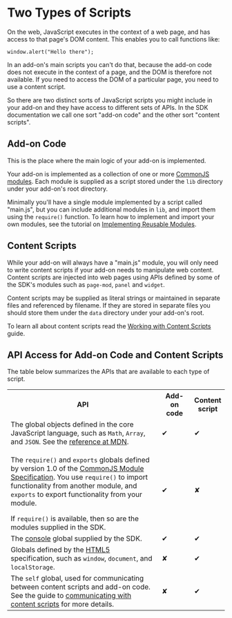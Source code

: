 <!-- This Source Code Form is subject to the terms of the Mozilla Public
   - License, v. 2.0. If a copy of the MPL was not distributed with this
   - file, You can obtain one at http://mozilla.org/MPL/2.0/. -->

# Two Types of Scripts #

On the web, JavaScript executes in the context of a web page, and has access to
that page's DOM content. This enables you to call functions like:

    window.alert("Hello there");

In an add-on's main scripts you can't do that, because the add-on code does
not execute in the context of a page, and the DOM is therefore not available.
If you need to access the DOM of a particular page, you need to use a
content script.

So there are two distinct sorts of JavaScript scripts you might include
in your add-on and they have access to different sets of APIs. In the SDK
documentation we call one sort "add-on code" and the other sort "content
scripts".

## Add-on Code ##

This is the place where the main logic of your add-on is implemented.

Your add-on is implemented as a collection of one or more
[CommonJS modules](dev-guide/guides/commonjs.html). Each module
is supplied as a script stored under the `lib` directory under your add-on's
root directory.

Minimally you'll have a single module implemented by a script called
"main.js", but you can include additional modules in `lib`, and import them
using the `require()` function. To learn how to implement and import your own
modules, see the tutorial on
[Implementing Reusable Modules](dev-guide/tutorials/reusable-modules.html).

## Content Scripts ##

While your add-on will always have a "main.js" module, you will only need
to write content scripts if your add-on needs to manipulate web content.
Content scripts are injected into web pages using APIs defined by some of the
SDK's modules such as `page-mod`, `panel` and `widget`.

Content scripts may be supplied as literal strings or maintained in separate
files and referenced by filename. If they are stored in separate files you
should store them under the `data` directory under your add-on's root.

To learn all about content scripts read the
[Working with Content Scripts](dev-guide/guides/content-scripts/index.html)
guide.

## API Access for Add-on Code and Content Scripts ##

The table below summarizes the APIs that are available to each type of
script.

<table>
  <colgroup>
    <col width="70%">
    <col width="15%">
    <col width="15%">
  </colgroup>
  <tr>
    <th>API</th>
    <th>Add-on code</th>
    <th>Content script</th>
  </tr>

  <tr>
    <td>The global objects defined in the core JavaScript language, such as
<code>Math</code>, <code>Array</code>, and <code>JSON</code>. See the
<a href= "https://developer.mozilla.org/en/JavaScript/Reference/Global_Objects">reference at MDN</a>.
    </td>
    <td class="check">✔</td>
    <td class="check">✔</td>
  </tr>

  <tr>
    <td><p>The <code>require()</code> and <code>exports</code> globals defined
by version 1.0 of the
<a href="http://wiki.commonjs.org/wiki/Modules/1.0">CommonJS Module Specification</a>.
You use <code>require()</code> to import functionality from another module,
and <code>exports</code> to export functionality from your module.</p>
If <code>require()</code> is available, then so are the modules supplied in the
SDK.
    </td>
    <td class="check">✔</td>
    <td class="cross">✘</td>
  </tr>

  <tr>
    <td>The <a href="dev-guide/console.html">console</a>
global supplied by the SDK.
    </td>
    <td class="check">✔</td>
    <td class="check">✔</td>
  </tr>

  <tr>
    <td>Globals defined by the
<a href="http://dev.w3.org/html5/spec/Overview.html">HTML5</a> specification,
such as <code>window</code>, <code>document</code>, and
<code>localStorage</code>.
    </td>
    <td class="cross">✘</td>
    <td class="check">✔</td>
  </tr>

  <tr>
    <td>The <code>self</code> global, used for communicating between content
scripts and add-on code. See the guide to
<a href="dev-guide/guides/content-scripts/using-port.html">communicating with content scripts</a>
for more details.
    </td>
    <td class="cross">✘</td>
    <td class="check">✔</td>
  </tr>

</table>
